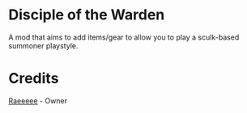 # Disciple of the Warden
A mod that aims to add items/gear to allow you to play a sculk-based summoner playstyle.

# Credits
[Raeeeee](https://github.com/Tors-0) - Owner
